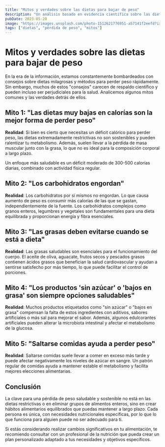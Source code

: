 ```yaml
---
title: "Mitos y verdades sobre las dietas para bajar de peso"
description: "Un análisis basado en evidencia científica sobre las dietas populares y su efectividad real."
pubDate: 2023-05-20
image: "https://images.unsplash.com/photo-1512621776951-a57141f2eefd?ixlib=rb-4.0.3&ixid=M3wxMjA3fDB8MHxwaG90by1wYWdlfHx8fGVufDB8fHx8fA%3D%3D&auto=format&fit=crop&w=1200&h=700&q=80"
tags: ["dietas", "pérdida de peso", "mitos"]
---
```


# Mitos y verdades sobre las dietas para bajar de peso

En la era de la información, estamos constantemente bombardeados con consejos sobre dietas milagrosas y métodos para perder peso rápidamente. Sin embargo, muchos de estos "consejos" carecen de respaldo científico y pueden incluso ser perjudiciales para la salud. Analicemos algunos mitos comunes y las verdades detrás de ellos.

## Mito 1: "Las dietas muy bajas en calorías son la mejor forma de perder peso"

**Realidad**: Si bien es cierto que necesitas un déficit calórico para perder peso, las dietas extremadamente restrictivas no son sostenibles y pueden ralentizar tu metabolismo. Además, suelen llevar a la pérdida de masa muscular junto con la grasa, lo que no es ideal para la composición corporal a largo plazo.

Un enfoque más saludable es un déficit moderado de 300-500 calorías diarias, combinado con actividad física regular.

## Mito 2: "Los carbohidratos engordan"

**Realidad**: Los carbohidratos por sí mismos no engordan. Lo que causa aumento de peso es consumir más calorías de las que se gastan, independientemente de la fuente. Los carbohidratos complejos como granos enteros, legumbres y vegetales son fundamentales para una dieta equilibrada y proporcionan energía y fibra esenciales.

## Mito 3: "Las grasas deben evitarse cuando se está a dieta"

**Realidad**: Las grasas saludables son esenciales para el funcionamiento del cuerpo. El aceite de oliva, aguacate, frutos secos y pescados grasos contienen ácidos grasos que benefician la salud cardiovascular y ayudan a sentirse satisfecho por más tiempo, lo que puede facilitar el control de porciones.

## Mito 4: "Los productos 'sin azúcar' o 'bajos en grasa' son siempre opciones saludables"

**Realidad**: Muchos productos etiquetados como "sin azúcar" o "bajos en grasa" compensan la falta de estos ingredientes con aditivos, sabores artificiales o más sal para mejorar el sabor. Además, algunos edulcorantes artificiales pueden alterar la microbiota intestinal y afectar el metabolismo de la glucosa.

## Mito 5: "Saltarse comidas ayuda a perder peso"

**Realidad**: Saltarse comidas suele llevar a comer en exceso más tarde y puede afectar negativamente los niveles de azúcar en sangre. Un patrón regular de comidas ayuda a mantener estable el metabolismo y facilita mejores elecciones alimentarias.

## Conclusión

La clave para una pérdida de peso saludable y sostenible no está en las dietas restrictivas o en eliminar grupos de alimentos enteros, sino en crear hábitos alimentarios equilibrados que puedas mantener a largo plazo. Cada persona es única, con necesidades nutricionales específicas, por lo que lo que funciona para alguien puede no ser adecuado para ti.

Si estás considerando realizar cambios significativos en tu alimentación, te recomiendo consultar con un profesional de la nutrición que pueda crear un plan personalizado adaptado a tus necesidades y objetivos específicos.
